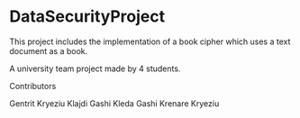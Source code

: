 # DataSecurityProject

This project includes the implementation of a book cipher which uses a text document as a book.
 

A university team project made by 4 students. 

Contributors

Gentrit Kryeziu
Klajdi Gashi 
Kleda Gashi
Krenare Kryeziu 
